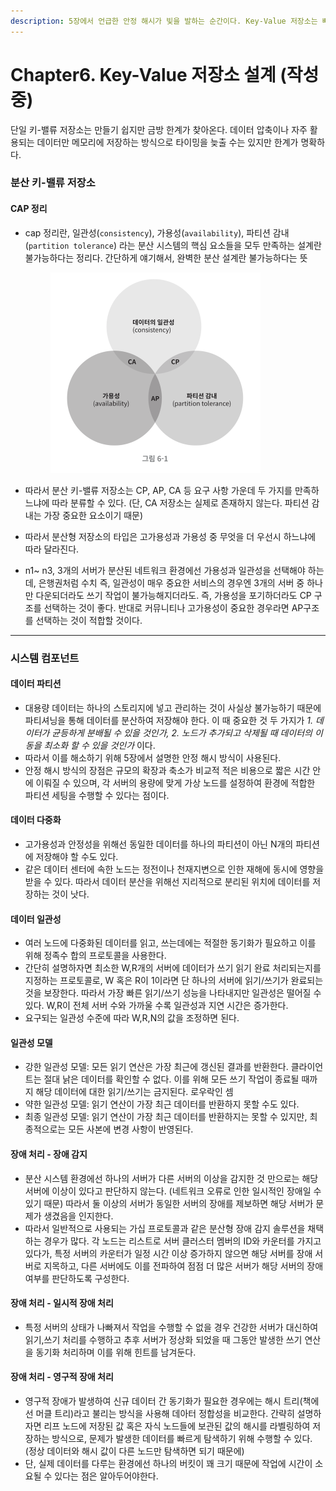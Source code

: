 ```yaml
---
description: 5장에서 언급한 안정 해시가 빛을 발하는 순간이다. Key-Value 저장소는 빠른 탐색과 RDBMS 부하 분산, 수평 확장에 용이하다.
---
```


# Chapter6. Key-Value 저장소 설계 (작성중)

단일 키-밸류 저장소는 만들기 쉽지만 금방 한계가 찾아온다. 데이터 압축이나 자주 활용되는 데이터만 메모리에 저장하는 방식으로 타이밍을 늦출 수는 있지만 한계가 명확하다.

### 분산 키-밸류 저장소

#### CAP 정리

*   cap 정리란, 일관성(`consistency`), 가용성(`availability`), 파티션 감내(`partition tolerance`) 라는 분산 시스템의 핵심 요소들을 모두 만족하는 설계란 불가능하다는 정리다. 간단하게 얘기해서, 완벽한 분산 설계란 불가능하다는 뜻

    <figure><img src="../.gitbook/assets/image.png" alt="" width="336"><figcaption></figcaption></figure>
* 따라서 분산 키-밸류 저장소는 CP, AP, CA 등 요구 사항 가운데 두 가지를 만족하느냐에 따라 분류할 수 있다. (단, CA 저장소는 실제로 존재하지 않는다. 파티션 감내는 가장 중요한 요소이기 때문)
* 따라서 분산형 저장소의 타입은 고가용성과 가용성 중 무엇을 더 우선시 하느냐에 따라 달라진다.
* n1\~ n3, 3개의 서버가 분산된 네트워크 환경에선 가용성과 일관성을 선택해야 하는데, 은행권처럼 수치 즉, 일관성이 매우 중요한 서비스의 경우엔 3개의 서버 중 하나만 다운되더라도 쓰기 작업이 불가능해지더라도. 즉, 가용성을 포기하더라도 CP 구조를 선택하는 것이 좋다. 반대로 커뮤니티나 고가용성이 중요한 경우라면 AP구조를 선택하는 것이 적합할 것이다.

***

### 시스템 컴포넌트

#### 데이터 파티션

* 대용량 데이터는 하나의 스토리지에 넣고 관리하는 것이 사실상 불가능하기 때문에 파티셔닝을 통해 데이터를 분산하여 저장해야 한다. 이 때 중요한 것 두 가지가 _1. 데이터가 균등하게 분배될 수 있을 것인가, 2. 노드가 추가되고 삭제될 때 데이터의 이동을 최소화 할 수 있을 것인가_ 이다.
* 따라서 이를 해소하기 위해 5장에서 설명한 안정 해시 방식이 사용된다.
* 안정 해시 방식의 장점은 규모의 확장과 축소가 비교적 적은 비용으로 짧은 시간 안에 이뤄질 수 있으며, 각 서버의 용량에 맞게 가상 노드를 설정하여 환경에 적합한 파티션 세팅을 수행할 수 있다는 점이다.

#### 데이터 다중화

* 고가용성과 안정성을 위해선 동일한 데이터를 하나의 파티션이 아닌 N개의 파티션에 저장해야 할 수도 있다.
* 같은 데이터 센터에 속한 노드는 정전이나 천재지변으로 인한 재해에 동시에 영향을 받을 수 있다. 따라서 데이터 분산을 위해선 지리적으로 분리된 위치에 데이터를 저장하는 것이 낫다.

#### 데이터 일관성

* 여러 노드에 다중화된 데이터를 읽고, 쓰는데에는 적절한 동기화가 필요하고 이를 위해 정족수 합의 프로토콜을 사용한다.
* 간단히 설명하자면 최소한 W,R개의 서버에 데이터가 쓰기 읽기 완료 처리되는지를 지정하는 프로토콜로, W 혹은 R이 1이라면 단 하나의 서버에 읽기/쓰기가 완료되는 것을 보장한다. 따라서 가장 빠른 읽기/쓰기 성능을 나타내지만 일관성은 떨어질 수 있다. W,R이 전체 서버 수와 가까울 수록 일관성과 지연 시간은 증가한다.
* 요구되는 일관성 수준에 따라 W,R,N의 값을 조정하면 된다.

#### 일관성 모델

* 강한 일관성 모델: 모든 읽기 연산은 가장 최근에 갱신된 결과를 반환한다. 클라이언트는 절대 낡은 데이터를 확인할 수 없다. 이를 위해 모든 쓰기 작업이 종료될 때까지 해당 데이터에 대한 읽기/쓰기는 금지된다. 로우락인 셈
* 약한 일관성 모델: 읽기 연산이 가장 최근 데이터를 반환하지 못할 수도 있다.
* 최종 일관성 모델: 읽기 연산이 가장 최근 데이터를 반환하지는 못할 수 있지만, 최종적으로는 모든 사본에 변경 사항이 반영된다.

#### 장애 처리 - 장애 감지

* 분산 시스템 환경에선 하나의 서버가 다른 서버의 이상을 감지한 것 만으로는 해당 서버에 이상이 있다고 판단하지 않는다. (네트워크 오류로 인한 일시적인 장애일 수 있기 때문) 따라서 둘 이상의 서버가 동일한 서버의 장애를 제보하면 해당 서버가 문제가 생겼음을 인지한다.
* 따라서 일반적으로 사용되는 가십 프로토콜과 같은 분산형 장애 감지 솔루션을 채택하는 경우가 많다. 각 노드는 리스트로 서버 클러스터 멤버의 ID와 카운터를 가지고 있다가, 특정 서버의 카운터가 일정 시간 이상 증가하지 않으면 해당 서버를 장애 서버로 지목하고, 다른 서버에도 이를 전파하여 점점 더 많은 서버가 해당 서버의 장애 여부를 판단하도록 구성한다.

#### 장애 처리 - 일시적 장애 처리

* 특정 서버의 상태가 나빠져서 작업을 수행할 수 없을 경우 건강한 서버가 대신하여 읽기,쓰기 처리를 수행하고 추후 서버가 정상화 되었을 때 그동안 발생한 쓰기 연산을 동기화 처리하며 이를 위해 힌트를 남겨둔다.

#### 장애 처리 - 영구적 장애 처리

* 영구적 장애가 발생하여 신규 데이터 간 동기화가 필요한 경우에는 해시 트리(책에선 머클 트리)라고 불리는 방식을 사용해 데아터 정합성을 비교한다. 간략히 설명하자면 리프 노드에 저장된 값 혹은 자식 노드들에 보관된 값의 해시를 라벨링하여 저장하는 방식으로, 문제가 발생한 데이터를 빠르게 탐색하기 위해 수행할 수 있다. (정상 데이터와 해시 값이 다른 노드만 탐색하면 되기 때문에)
* 단, 실제 데이터를 다루는 환경에선 하나의 버킷이 꽤 크기 때문에 작업에 시간이 소요될 수 있다는 점은 알아두어야한다.
